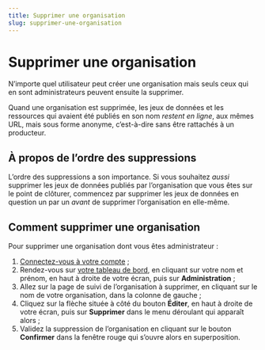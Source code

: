 ```yaml
---
title: Supprimer une organisation
slug: supprimer-une-organisation
---
```


# Supprimer une organisation

N’importe quel utilisateur peut créer une organisation mais seuls ceux qui en sont administrateurs peuvent ensuite la supprimer.

Quand une organisation est supprimée, les jeux de données et les ressources qui avaient été publiés en son nom _restent en ligne_, aux mêmes URL, mais sous forme anonyme, c’est-à-dire sans être rattachés à un producteur.

## À propos de l’ordre des suppressions

L’ordre des suppressions a son importance. Si vous souhaitez _aussi_ supprimer les jeux de données publiés par l’organisation que vous êtes sur le point de clôturer, commencez par supprimer les jeux de données en question un par un _avant_ de supprimer l’organisation en elle-même.

## Comment supprimer une organisation

Pour supprimer une organisation dont vous êtes administrateur :

1.  [Connectez-vous à votre compte](https://www.data.gouv.fr/fr/login) ;
2.  Rendez-vous sur [votre tableau de bord](https://www.data.gouv.fr/fr/admin/), en cliquant sur votre nom et prénom, en haut à droite de votre écran, puis sur **Administration** ;
3.  Allez sur la page de suivi de l’organisation à supprimer, en cliquant sur le nom de votre organisation, dans la colonne de gauche ;
4.  Cliquez sur la flèche située à côté du bouton **Éditer**, en haut à droite de votre écran, puis sur **Supprimer** dans le menu déroulant qui apparaît alors ;
5.  Validez la suppression de l’organisation en cliquant sur le bouton **Confirmer** dans la fenêtre rouge qui s’ouvre alors en superposition.
